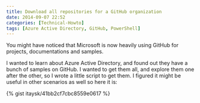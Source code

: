 ```yaml
---
title: Download all repositories for a GitHub organization
date: 2014-09-07 22:52
categories: [Technical-Howto]
tags: [Azure Active Directory, GitHub, PowerShell]
---
```


You might have noticed that Microsoft is now heavily using GitHub for projects, documentations and samples. 

I wanted to learn about Azure Active Directory, and found out they have a bunch of samples on GitHub. I wanted to get them all, and explore them one after the other, so I wrote a little script to get them. I figured it might be useful in other scenarios as well so here it is:

{% gist itaysk/41bb2cf7cbc8559e0617 %}
